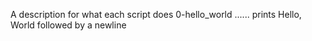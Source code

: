 A description for what each script does
0-hello_world ...... prints Hello, World followed by a newline

